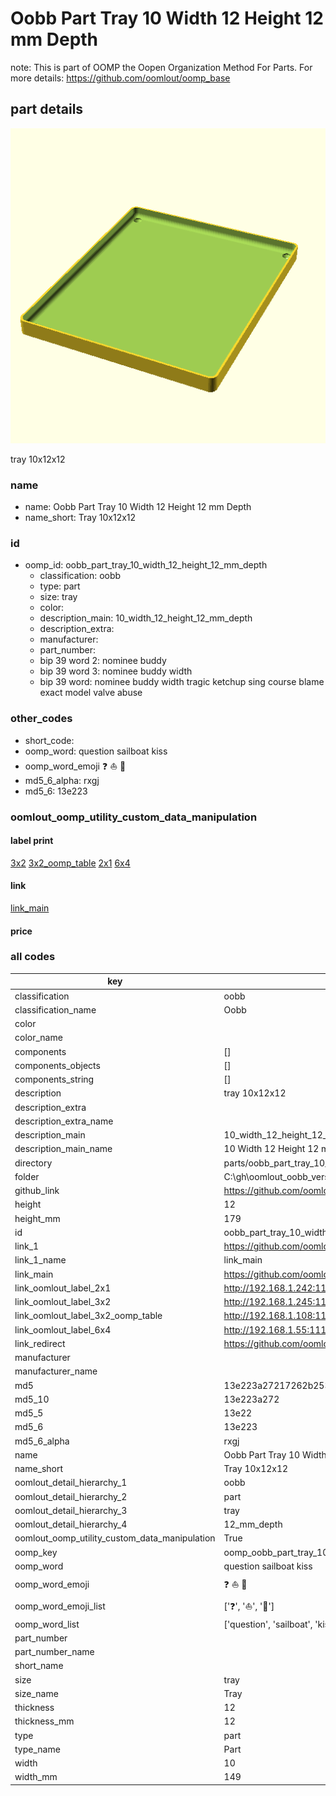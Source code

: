# Oobb Part Tray 10 Width 12 Height 12 mm Depth  

note: This is part of OOMP the Oopen Organization Method For Parts. For more details: https://github.com/oomlout/oomp_base

##  part details
  

[![](3dpr.png)](3dpr.png)

tray 10x12x12



### name
* name: Oobb Part Tray 10 Width 12 Height 12 mm Depth
* name_short: Tray 10x12x12 
### id
* oomp_id: oobb_part_tray_10_width_12_height_12_mm_depth
  * classification: oobb
  * type: part
  * size: tray
  * color: 
  * description_main: 10_width_12_height_12_mm_depth
  * description_extra: 
  * manufacturer: 
  * part_number: 
  * bip 39 word 2: nominee buddy
  * bip 39 word 3: nominee buddy width
  * bip 39 word: nominee buddy width tragic ketchup sing course blame exact model valve abuse

### other_codes
* short_code: 
* oomp_word: question sailboat kiss
* oomp_word_emoji :question: :sailboat: :kiss:
* md5_6_alpha: rxgj
* md5_6: 13e223






### oomlout_oomp_utility_custom_data_manipulation
#### label print
[3x2](http://192.168.1.245:1112/?label=oomp%20rxgj)
[3x2_oomp_table](http://192.168.1.108:1112/?label=oomp%20rxgj)
[2x1](http://192.168.1.242:1112/?label=oomp%20rxgj)
[6x4](http://192.168.1.55:1112/?label=oomp%20rxgj)    

#### link

[link_main](https://github.com/oomlout/oomlout_oobb_version_4_generated_parts/tree/main/navigation_oomp/oobb/part/tray/10_width_12_height_12_mm_depth/part)                              

#### price







### all codes 
| key | value |  
| --- | --- |  
| classification | oobb |  
| classification_name | Oobb |  
| color |  |  
| color_name |  |  
| components | [] |  
| components_objects | [] |  
| components_string | [] |  
| description | tray 10x12x12 |  
| description_extra |  |  
| description_extra_name |  |  
| description_main | 10_width_12_height_12_mm_depth |  
| description_main_name | 10 Width 12 Height 12 mm Depth |  
| directory | parts/oobb_part_tray_10_width_12_height_12_mm_depth |  
| folder | C:\gh\oomlout_oobb_version_4_generated_parts\parts\oobb_part_tray_10_width_12_height_12_mm_depth |  
| github_link | https://github.com/oomlout/oomlout_oomp_part_src/tree/main/parts/oobb_part_tray_10_width_12_height_12_mm_depth |  
| height | 12 |  
| height_mm | 179 |  
| id | oobb_part_tray_10_width_12_height_12_mm_depth |  
| link_1 | https://github.com/oomlout/oomlout_oobb_version_4_generated_parts/tree/main/navigation_oomp/oobb/part/tray/10_width_12_height_12_mm_depth/part |  
| link_1_name | link_main |  
| link_main | https://github.com/oomlout/oomlout_oobb_version_4_generated_parts/tree/main/navigation_oomp/oobb/part/tray/10_width_12_height_12_mm_depth/part |  
| link_oomlout_label_2x1 | http://192.168.1.242:1112/?label=oomp%20rxgj |  
| link_oomlout_label_3x2 | http://192.168.1.245:1112/?label=oomp%20rxgj |  
| link_oomlout_label_3x2_oomp_table | http://192.168.1.108:1112/?label=oomp%20rxgj |  
| link_oomlout_label_6x4 | http://192.168.1.55:1112/?label=oomp%20rxgj |  
| link_redirect | https://github.com/oomlout/oomlout_oobb_version_4_generated_parts/tree/main/parts/oobb_tray_10_12_12 |  
| manufacturer |  |  
| manufacturer_name |  |  
| md5 | 13e223a27217262b253cfe6ff5875caf |  
| md5_10 | 13e223a272 |  
| md5_5 | 13e22 |  
| md5_6 | 13e223 |  
| md5_6_alpha | rxgj |  
| name | Oobb Part Tray 10 Width 12 Height 12 mm Depth |  
| name_short | Tray 10x12x12  |  
| oomlout_detail_hierarchy_1 | oobb |  
| oomlout_detail_hierarchy_2 | part |  
| oomlout_detail_hierarchy_3 | tray |  
| oomlout_detail_hierarchy_4 | 12_mm_depth |  
| oomlout_oomp_utility_custom_data_manipulation | True |  
| oomp_key | oomp_oobb_part_tray_10_width_12_height_12_mm_depth |  
| oomp_word | question sailboat kiss |  
| oomp_word_emoji | :question: :sailboat: :kiss: |  
| oomp_word_emoji_list | [':question:', ':sailboat:', ':kiss:'] |  
| oomp_word_list | ['question', 'sailboat', 'kiss'] |  
| part_number |  |  
| part_number_name |  |  
| short_name |  |  
| size | tray |  
| size_name | Tray |  
| thickness | 12 |  
| thickness_mm | 12 |  
| type | part |  
| type_name | Part |  
| width | 10 |  
| width_mm | 149 |  
